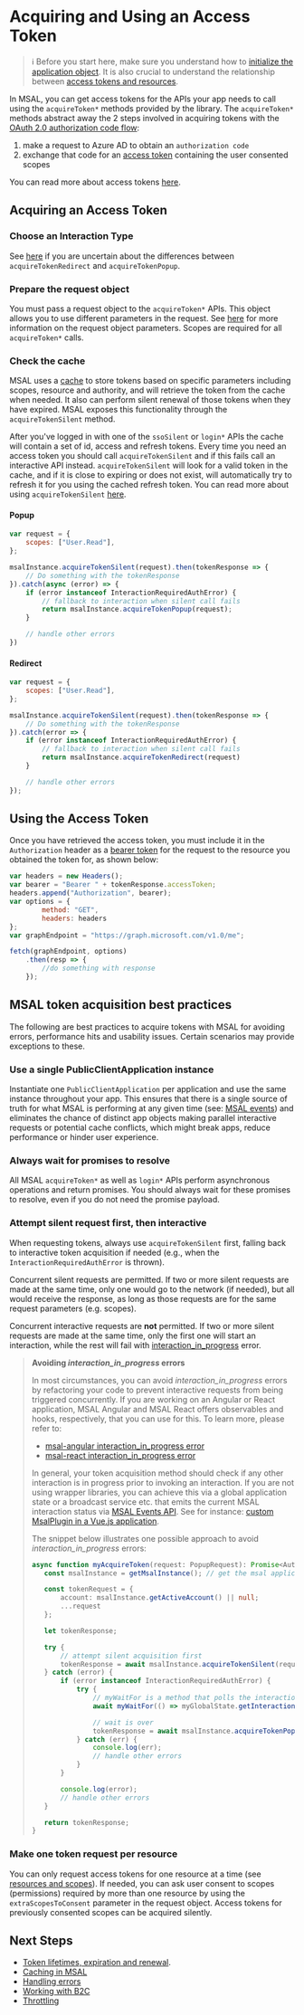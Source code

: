 # Acquiring and Using an Access Token

> :information_source: Before you start here, make sure you understand how to [initialize the application object](./initialization.md). It is also crucial to understand the relationship between [access tokens and resources](./resources-and-scopes.md).

In MSAL, you can get access tokens for the APIs your app needs to call using the `acquireToken*` methods provided by the library. The `acquireToken*` methods abstract away the 2 steps involved in acquiring tokens with the [OAuth 2.0 authorization code flow](https://docs.microsoft.com/azure/active-directory/develop/v2-oauth2-auth-code-flow):

1. make a request to Azure AD to obtain an `authorization code`
1. exchange that code for an [access token](https://docs.microsoft.com/azure/active-directory/develop/access-tokens) containing the user consented scopes

You can read more about access tokens [here](https://docs.microsoft.com/azure/active-directory/develop/access-tokens).

## Acquiring an Access Token

### Choose an Interaction Type

See [here](./initialization.md#choosing-an-interaction-type) if you are uncertain about the differences between `acquireTokenRedirect` and `acquireTokenPopup`.

### Prepare the request object

You must pass a request object to the `acquireToken*` APIs. This object allows you to use different parameters in the request. See [here](./request-response-object.md) for more information on the request object parameters. Scopes are required for all `acquireToken*` calls.

### Check the cache

MSAL uses a [cache](./caching.md) to store tokens based on specific parameters including scopes, resource and authority, and will retrieve the token from the cache when needed. It also can perform silent renewal of those tokens when they have expired. MSAL exposes this functionality through the `acquireTokenSilent` method.

After you've logged in with one of the `ssoSilent` or `login*` APIs the cache will contain a set of id, access and refresh tokens. Every time you need an access token you should call `acquireTokenSilent` and if this fails call an interactive API instead. `acquireTokenSilent` will look for a valid token in the cache, and if it is close to expiring or does not exist, will automatically try to refresh it for you using the cached refresh token. You can read more about using `acquireTokenSilent` [here](./token-lifetimes.md#token-renewal).

#### Popup

```javascript
var request = {
    scopes: ["User.Read"],
};

msalInstance.acquireTokenSilent(request).then(tokenResponse => {
    // Do something with the tokenResponse
}).catch(async (error) => {
    if (error instanceof InteractionRequiredAuthError) {
        // fallback to interaction when silent call fails
        return msalInstance.acquireTokenPopup(request);
    }

    // handle other errors
})
```

#### Redirect

```javascript
var request = {
    scopes: ["User.Read"],
};

msalInstance.acquireTokenSilent(request).then(tokenResponse => {
    // Do something with the tokenResponse
}).catch(error => {
    if (error instanceof InteractionRequiredAuthError) {
        // fallback to interaction when silent call fails
        return msalInstance.acquireTokenRedirect(request)
    }

    // handle other errors
});
```

## Using the Access Token

Once you have retrieved the access token, you must include it in the `Authorization` header as a [bearer token](https://www.rfc-editor.org/rfc/rfc6750) for the request to the resource you obtained the token for, as shown below:

```JavaScript
var headers = new Headers();
var bearer = "Bearer " + tokenResponse.accessToken;
headers.append("Authorization", bearer);
var options = {
        method: "GET",
        headers: headers
};
var graphEndpoint = "https://graph.microsoft.com/v1.0/me";

fetch(graphEndpoint, options)
    .then(resp => {
        //do something with response
    });
```

## MSAL token acquisition best practices

The following are best practices to acquire tokens with MSAL for avoiding errors, performance hits and usability issues. Certain scenarios may provide exceptions to these.

### Use a single PublicClientApplication instance

Instantiate one `PublicClientApplication` per application and use the same instance throughout your app. This ensures that there is a single source of truth for what MSAL is performing at any given time (see: [MSAL events](events.md)) and eliminates the chance of distinct app objects making parallel interactive requests or potential cache conflicts, which might break apps, reduce performance or hinder user experience.

### Always wait for promises to resolve

All MSAL `acquireToken*` as well as `login*` APIs perform asynchronous operations and return promises. You should always wait for these promises to resolve, even if you do not need the promise payload.

### Attempt silent request first, then interactive

When requesting tokens, always use `acquireTokenSilent` first, falling back to interactive token acquisition if needed (e.g., when the `InteractionRequiredAuthError` is thrown).

Concurrent silent requests are permitted. If two or more silent requests are made at the same time, only one would go to the network (if needed), but all would receive the response, as long as those requests are for the same request parameters (e.g. scopes).

Concurrent interactive requests are **not** permitted. If two or more silent requests are made at the same time, only the first one will start an interaction, while the rest will fail with [interaction_in_progress](https://github.com/AzureAD/microsoft-authentication-library-for-js/blob/dev/lib/msal-browser/docs/errors.md#interaction_in_progress) error.

> **Avoiding *interaction_in_progress* errors**
>
> In most circumstances, you can avoid *interaction_in_progress* errors by refactoring your code to prevent interactive requests from being triggered concurrently. If you are working on an Angular or React application, MSAL Angular and MSAL React offers observables and hooks, respectively, that you can use for this. To learn more, please refer to:
>
> - [msal-angular interaction_in_progress error](https://github.com/AzureAD/microsoft-authentication-library-for-js/blob/dev/lib/msal-angular/docs/v2-docs/errors.md#interaction_in_progress)
>- [msal-react interaction_in_progress error](https://github.com/AzureAD/microsoft-authentication-library-for-js/blob/dev/lib/msal-react/docs/errors.md#interaction_in_progress)
>
> In general, your token acquisition method should check if any other interaction is in progress prior to invoking an interaction. If you are not using wrapper libraries, you can achieve this via a global application state or a broadcast service etc. that emits the current MSAL interaction status via [MSAL Events API](./events.md). See for instance: [custom MsalPlugin in a Vue.js application](../../../samples/msal-browser-samples/vue3-sample-app/src/plugins/msalPlugin.ts).
>
> The snippet below illustrates one possible approach to avoid *interaction_in_progress* errors:
>
> ```typescript
> async function myAcquireToken(request: PopupRequest): Promise<AuthenticationResult> {
>    const msalInstance = getMsalInstance(); // get the msal application instance
>
>    const tokenRequest = {
>        account: msalInstance.getActiveAccount() || null;
>        ...request
>    };
>
>    let tokenResponse;
>
>    try {
>        // attempt silent acquisition first
>        tokenResponse = await msalInstance.acquireTokenSilent(request);
>    } catch (error) {
>        if (error instanceof InteractionRequiredAuthError) {
>            try {
>                // myWaitFor is a method that polls the interaction status and resolves when "None"
>                await myWaitFor(() => myGlobalState.getInteractionStatus() === InteractionStatus.None);
>
>                // wait is over
>                tokenResponse = await msalInstance.acquireTokenPopup(request);
>            } catch (err) {
>                console.log(err);
>                // handle other errors
>            }
>        }
>
>        console.log(error);
>        // handle other errors
>    }
>
>    return tokenResponse;
> }
> ```

### Make one token request per resource

You can only request access tokens for one resource at a time (see [resources and scopes](resources-and-scopes.md)). If needed, you can ask user consent to scopes (permissions) required by more than one resource by using the `extraScopesToConsent` parameter in the request object. Access tokens for previously consented scopes can be acquired silently.

## Next Steps

- [Token lifetimes, expiration and renewal](./token-lifetimes.md).
- [Caching in MSAL](./caching.md)
- [Handling errors](./errors.md)
- [Working with B2C](./working-with-b2c.md)
- [Throttling](../../msal-common/docs/Throttling.md)
